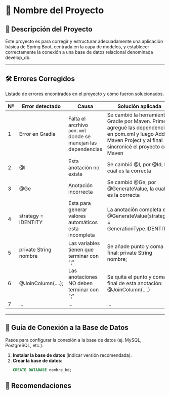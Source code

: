 # 📌 Nombre del Proyecto

## 📝 Descripción del Proyecto
Este proyecto es para corregir y estructurar adecuadamente
una aplicación básica de Spring Boot, centrada en la capa de modelos, y establecer
correctamente la conexión a una base de datos relacional denominada develop_db.

---

## 🛠️ Errores Corregidos
Listado de errores encontrados en el proyecto y cómo fueron solucionados.

| Nº | Error detectado       | Causa                                                         | Solución aplicada                                                                                                                                               |
|----|-----------------------|---------------------------------------------------------------|-----------------------------------------------------------------------------------------------------------------------------------------------------------------|
| 1  | Error en Gradle       | Falta el arcrhivo `pom.xml` donde se manejan las dependencias | Se cambió la herramienta Gradle por Maven. Primero agregué las dependencias en pom.xml y luego Add as Maven Project y al final sincronicé el proyecto con Maven |
| 2  | @I                    | Esta anotación no existe                                      | Se cambió @I, por @Id, la cual es la correcta                                                                                                                   |
| 3  | @Ge                   | Anotación incorrecta                                          | Se cambió @Ge, por @GenerateValue, la cual es la correcta                                                                                                       |
| 4  | strategy = IDENTITY   | Esta para generar valores automáticos esta incompleta         | La anotación completa es @GenerateValue(strategy = GenerationType.IDENTITY)                                                                                     |
| 5  | private String nombre | Las variables tienen que terminar con ";"                     | Se añade punto y coma al final: private String nombre;                                                                                                          |
| 6  | @JoinColumn(....);    | Las anotaciones NO deben terminar con ";"                     | Se quita el punto y coma al final de esta anotación: @JoinColumn(....)                                                                                          |
| 7  | ...                   | ...                                                           | ...                                                                                                                                                             |



---

## 🔌 Guía de Conexión a la Base de Datos
Pasos para configurar la conexión a la base de datos (ej. MySQL, PostgreSQL, etc.).

1. **Instalar la base de datos** (indicar versión recomendada).
2. **Crear la base de datos**:
   ```sql
   CREATE DATABASE nombre_bd;


## 📝 Recomendaciones 